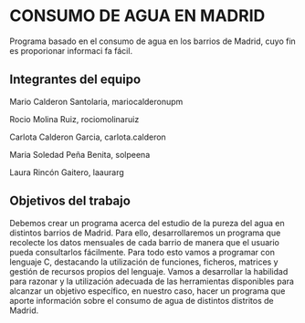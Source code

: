 # CONSUMO DE AGUA EN MADRID

Programa basado en el consumo de agua en los barrios de Madrid, cuyo fin es proporionar informaci fa  fácil.

## Integrantes del equipo
Mario Calderon Santolaria, mariocalderonupm

Rocio Molina Ruiz, rociomolinaruiz

Carlota Calderon Garcia, carlota.calderon

Maria Soledad Peña Benita,  solpeena

Laura Rincón Gaitero, laaurarg 

## Objetivos del trabajo
Debemos crear un programa acerca del estudio de la pureza del agua en distintos barrios de Madrid. Para ello, desarrollaremos un programa que recolecte los datos mensuales de cada barrio de manera que el usuario pueda consultarlos fácilmente.
Para todo esto vamos a programar con lenguaje C, destacando la utilización de funciones, ficheros, matrices y gestión de recursos propios del lenguaje. Vamos a desarrollar la habilidad para razonar y la utilización adecuada de las herramientas disponibles para alcanzar un objetivo específico, en nuestro caso, hacer un programa que aporte información sobre el consumo de agua de distintos distritos de Madrid.
